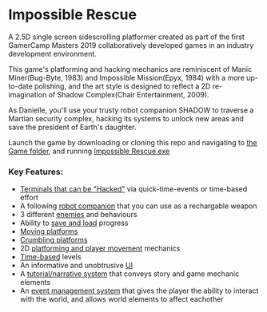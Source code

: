 # Impossible Rescue
 A 2.5D single screen sidescrolling platformer created as part of the first GamerCamp Masters 2019 collaboratively developed games in an industry development environment.
 
 This game's platforming and hacking mechanics are reminiscent of Manic Miner(Bug-Byte, 1983) and Impossible Mission(Epyx, 1984) with a more up-to-date polishing, and the art style is designed to reflect a 2D re-imagination of Shadow Complex(Chair Entertainment, 2009).
 
 As Danielle, you'll use your trusty robot companion SHADOW to traverse a Martian security complex, hacking its systems to unlock new areas and save the president of Earth's daughter.
 
 Launch the game by downloading or cloning this repo and navigating to [the Game folder](https://github.com/flyscript/Impossible-Rescue/tree/master/ImpossibleRescue-Game), and running [Impossible Rescue.exe](https://github.com/flyscript/Impossible-Rescue/blob/master/ImpossibleRescue-Game/Impossible%20Rescue.exe)
 

### Key Features:
* [Terminals that can be "Hacked"](https://github.com/flyscript/Impossible-Rescue/tree/master/ImpossibleRescue-Source/Classes/GamerCamp/GameSpecific/Hackables) via quick-time-events or time-based effort
* A following [robot companion](https://github.com/flyscript/Impossible-Rescue/blob/master/ImpossibleRescue-Source/Classes/GamerCamp/GameSpecific/Player/CObjShadow.cpp) that you can use as a rechargable weapon
* 3 different [enemies](https://github.com/flyscript/Impossible-Rescue/tree/master/ImpossibleRescue-Source/Classes/GamerCamp/GameSpecific/Enemies) and behaviours
* Ability to [save and load](https://github.com/flyscript/Impossible-Rescue/tree/master/ImpossibleRescue-Source/Classes/GamerCamp/GameController/DataPersistence) progress
* [Moving platforms](https://github.com/flyscript/Impossible-Rescue/blob/master/ImpossibleRescue-Source/Classes/GamerCamp/GameSpecific/Platforms/CObjMovingPlatform.cpp)
* [Crumbling platforms](https://github.com/flyscript/Impossible-Rescue/blob/master/ImpossibleRescue-Source/Classes/GamerCamp/GameSpecific/Platforms/CObjCrumblingPlatform.cpp)
* 2D [platforming and player movement](https://github.com/flyscript/Impossible-Rescue/blob/master/ImpossibleRescue-Source/Classes/GamerCamp/GameSpecific/Player/GCObjPlayer.cpp) mechanics
* [Time-based](https://github.com/flyscript/Impossible-Rescue/blob/master/ImpossibleRescue-Source/Classes/GamerCamp/GameSpecific/Levels/Act_1/CLevel4.cpp) levels
* An informative and unobtrusive [UI](https://github.com/flyscript/Impossible-Rescue/tree/master/ImpossibleRescue-Source/Classes/GamerCamp/GameSpecific/UI)
* A [tutorial/narrative system](https://github.com/flyscript/Impossible-Rescue/tree/master/ImpossibleRescue-Source/Classes/GamerCamp/GameSpecific/ShadowTutorial) that conveys story and game mechanic elements
* An [event management system](https://github.com/flyscript/Impossible-Rescue/tree/master/ImpossibleRescue-Source/Classes/GamerCamp/EventManager) that gives the player the ability to interact with the world, and allows world elements to affect eachother
